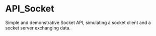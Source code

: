 # API_Socket
Simple and demonstrative Socket API, simulating a socket client and a socket server exchanging data.
